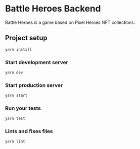 # Battle Heroes Backend

Battle Heroes is a game based on Pixel Heroes NFT collections.

## Project setup

```sh
yarn install
```

### Start development server

```sh
yarn dev
```

### Start production server

```sh
yarn start
```

### Run your tests

```sh
yarn test
```

### Lints and fixes files

```sh
yarn lint
```
